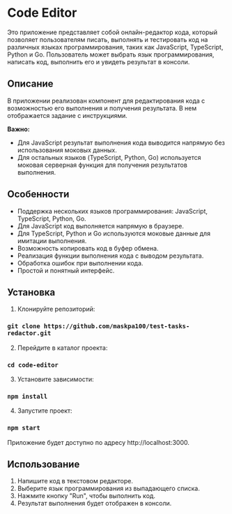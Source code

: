 # Code Editor

Это приложение представляет собой онлайн-редактор кода, который позволяет пользователям писать, выполнять и тестировать код на различных языках программирования, таких как JavaScript, TypeScript, Python и Go. Пользователь может выбрать язык программирования, написать код, выполнить его и увидеть результат в консоли.

## Описание

В приложении реализован компонент для редактирования кода с возможностью его выполнения и получения результата. В нем отображается задание с инструкциями.

**Важно:**

- Для JavaScript результат выполнения кода выводится напрямую без использования моковых данных.
- Для остальных языков (TypeScript, Python, Go) используется моковая серверная функция для получения результатов выполнения.

## Особенности

- Поддержка нескольких языков программирования: JavaScript, TypeScript, Python, Go.
- Для JavaScript код выполняется напрямую в браузере.
- Для TypeScript, Python и Go используются моковые данные для имитации выполнения.
- Возможность копировать код в буфер обмена.
- Реализация функции выполнения кода с выводом результата.
- Обработка ошибок при выполнении кода.
- Простой и понятный интерфейс.

## Установка

1. Клонируйте репозиторий:

### `git clone https://github.com/maskpa100/test-tasks-redactor.git `

2. Перейдите в каталог проекта:

### `cd code-editor`

3. Установите зависимости:

### `npm install`

4. Запустите проект:

### `npm start`

Приложение будет доступно по адресу http://localhost:3000.

## Использование

1. Напишите код в текстовом редакторе.
2. Выберите язык программирования из выпадающего списка.
3. Нажмите кнопку "Run", чтобы выполнить код.
4. Результат выполнения будет отображен в консоли.

